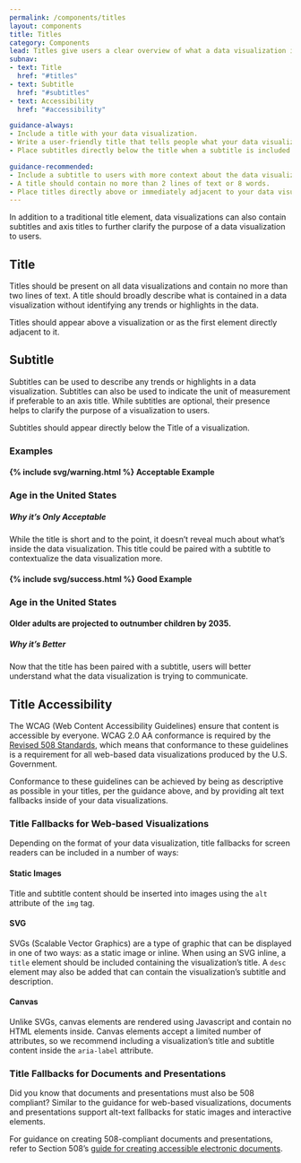 ```yaml
---
permalink: /components/titles
layout: components
title: Titles
category: Components
lead: Titles give users a clear overview of what a data visualization is about.
subnav:
- text: Title
  href: "#titles"
- text: Subtitle
  href: "#subtitles"
- text: Accessibility
  href: "#accessibility"

guidance-always:
- Include a title with your data visualization.
- Write a user-friendly title that tells people what your data visualization is about.
- Place subtitles directly below the title when a subtitle is included.

guidance-recommended:
- Include a subtitle to users with more context about the data visualization.
- A title should contain no more than 2 lines of text or 8 words.
- Place titles directly above or immediately adjacent to your data visualization.
---
```

<p>
  In addition to a traditional title element, data visualizations can also
  contain subtitles and axis titles to further clarify the purpose of a data
  visualization to users.
</p>
<div id="titles">
  <h2>Title</h2>
  <p>
    Titles should be present on all data visualizations and contain no more than
    two lines of text. A title should broadly describe what is contained in a
    data visualization without identifying any trends or highlights in the data.
  </p>
  <p>
    Titles should appear above a visualization or as the first element directly
    adjacent to it.
  </p>
</div>
<div id="subtitles">
  <h2>Subtitle</h2>
  <p>
    Subtitles can be used to describe any trends or highlights in a data
    visualization. Subtitles can also be used to indicate the unit of 
    measurement if preferable to an axis title. While subtitles are optional,
    their presence helps to clarify the purpose of a visualization to users.
  </p>
  <p>
    Subtitles should appear directly below the Title of a visualization.
  </p>
  <div id="examples">
    <h3>Examples</h3>
    <div class="component-examples clearfix">
      <div class="usa-chart-card example-side-by-side">
        <h4>{% include svg/warning.html %} Acceptable Example</h4>
        <div class="usa-chart-header">
          <h3 class="usa-chart-title">Age in the United States</h3>
        </div>
        <h5 class="usa-color-heading">Why it’s Only Acceptable</h5>
        <p>
          While the title is short and to the point, it doesn’t reveal much
          about what’s inside the data visualization. This title could be paired
          with a subtitle to contextualize the data visualization more.
        </p>
      </div>
      <div class="usa-chart-card example-side-by-side">
        <h4>{% include svg/success.html %} Good Example</h4>
        <div class="usa-chart-header">
          <h3 class="usa-chart-title">Age in the United States</h3>
          <h4 class="usa-chart-subtitle">Older adults are projected to outnumber children by 2035.</h4>
          <h5 class="usa-color-heading">Why it’s Better</h5>
          <p>
            Now that the title has been paired with a subtitle, users will better
            understand what the data visualization is trying to communicate.
          </p>
        </div>
      </div>
    </div>
  </div>
</div>
<div id="accessibility">
  <h2>Title Accessibility</h2>
  <p>
    The WCAG (Web Content Accessibility Guidelines) ensure that content is
    accessible by everyone. WCAG 2.0 AA conformance is required by the
    <a href="https://www.access-board.gov/guidelines-and-standards/communications-and-it/about-the-ict-refresh/final-rule/text-of-the-standards-and-guidelines" target="_blank">Revised 508 Standards</a>, which means that conformance to
    these guidelines is a requirement for all web-based data visualizations
    produced by the U.S. Government.
  </p>
  <p>
    Conformance to these guidelines can be achieved by being as descriptive as
    possible in your titles, per the guidance above, and by providing alt text
    fallbacks inside of your data visualizations.
  </p>
  <h3>Title Fallbacks for Web-based Visualizations</h3>
  <p>
    Depending on the format of your data visualization, title fallbacks for
    screen readers can be included in a number of ways:
  </p> 
  <h4>Static Images</h4>
  <p>
    Title and subtitle content should be inserted into images using the
    <code>alt</code> attribute of the <code>img</code> tag. 
  </p>
  <h4>SVG</h4>
  <p>
    SVGs (Scalable Vector Graphics) are a type of graphic that can be displayed
    in one of two ways: as a static image or inline. When using an SVG inline, a
    <code>title</code> element should be included containing the
    visualization’s title. A <code>desc</code> element may also be added that
    can contain the visualization’s subtitle and description.
  </p>
  <h4>Canvas</h4>
  <p>
    Unlike SVGs, canvas elements are rendered using Javascript and contain no
    HTML elements inside. Canvas elements accept a limited number of attributes,
    so we recommend including a visualization’s title and subtitle content
    inside the <code>aria-label</code> attribute.
  </p>
  <h3>Title Fallbacks for Documents and Presentations</h3>
  <p>
    Did you know that documents and presentations must also be
    508 compliant? Similar to the guidance for web-based visualizations,
    documents and presentations support alt-text fallbacks for static images
    and interactive elements.
  </p>
  <p>
    For guidance on creating 508-compliant documents and presentations, refer to
    Section 508’s
    <a href="https://www.section508.gov/content/build/create-accessible-documents" target="_blank">guide for creating accessible electronic documents</a>.
  </p>
</div>